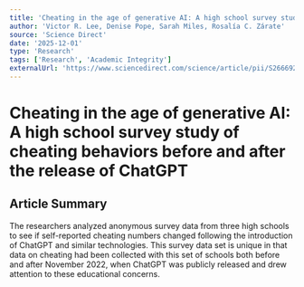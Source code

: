 ```yaml
---
title: 'Cheating in the age of generative AI: A high school survey study of cheating behaviors before and after the release of ChatGPT'
author: 'Victor R. Lee, Denise Pope, Sarah Miles, Rosalía C. Zárate'
source: 'Science Direct'
date: '2025-12-01'
type: 'Research'
tags: ['Research', 'Academic Integrity']
externalUrl: 'https://www.sciencedirect.com/science/article/pii/S2666920X24000560'
---
```


# Cheating in the age of generative AI: A high school survey study of cheating behaviors before and after the release of ChatGPT

## Article Summary

The researchers analyzed anonymous survey data from three high schools to see if self-reported cheating numbers changed following the introduction of ChatGPT and similar technologies. This survey data set is unique in that data on cheating had been collected with this set of schools both before and after November 2022, when ChatGPT was publicly released and drew attention to these educational concerns.
